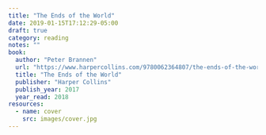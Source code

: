 ```yaml
---
title: "The Ends of the World"
date: 2019-01-15T17:12:29-05:00
draft: true
category: reading
notes: ""
book:
  author: "Peter Brannen"
  url: "https://www.harpercollins.com/9780062364807/the-ends-of-the-world/"
  title: "The Ends of the World"
  publisher: "Harper Collins"
  publish_year: 2017
  year_read: 2018
resources:
  - name: cover
    src: images/cover.jpg
---
```


